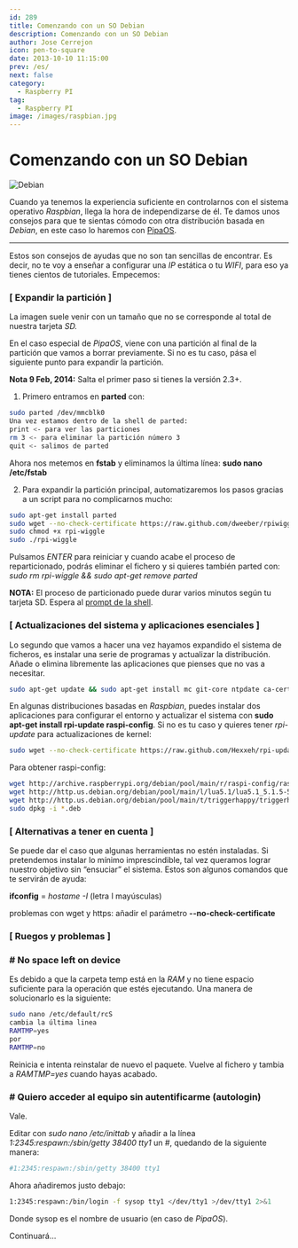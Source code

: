 ```yaml
---
id: 289
title: Comenzando con un SO Debian
description: Comenzando con un SO Debian
author: Jose Cerrejon
icon: pen-to-square
date: 2013-10-10 11:15:00
prev: /es/
next: false
category:
  - Raspberry PI
tag:
  - Raspberry PI
image: /images/raspbian.jpg
---
```


# Comenzando con un SO Debian

![Debian](/images/raspbian.jpg)

Cuando ya tenemos la experiencia suficiente en controlarnos con el sistema operativo *Raspbian*, llega la hora de independizarse de él. Te damos unos consejos para que te sientas cómodo con otra distribución basada en *Debian*, en este caso lo haremos con [PipaOS](http://pipaos.mitako.eu).

- - -
Estos son consejos de ayudas que no son tan sencillas de encontrar. Es decir, no te voy a enseñar a configurar una *IP* estática o tu *WIFI*, para eso ya tienes cientos de tutoriales. Empecemos:

###  [ Expandir la partición ]
La imagen suele venir con un tamaño que no se corresponde al total de nuestra tarjeta *SD.*

En el caso especial de *PipaOS*, viene con una partición al final de la partición que vamos a borrar previamente. Si no es tu caso, pása el siguiente punto para expandir la partición.

**Nota 9 Feb, 2014:** Salta el primer paso si tienes la versión 2.3+.

1) Primero entramos en **parted** con:
```bash
sudo parted /dev/mmcblk0
Una vez estamos dentro de la shell de parted:
print <- para ver las particiones
rm 3 <- para eliminar la partición número 3
quit <- salimos de parted
```

Ahora nos metemos en **fstab** y eliminamos la última línea: **sudo nano /etc/fstab**

2) Para expandir la partición principal, automatizaremos los pasos gracias a un script para no complicarnos mucho:

```bash
sudo apt-get install parted
sudo wget --no-check-certificate https://raw.github.com/dweeber/rpiwiggle/master/rpi-wiggle
sudo chmod +x rpi-wiggle
sudo ./rpi-wiggle
```

Pulsamos *ENTER* para reiniciar y cuando acabe el proceso de reparticionado, podrás eliminar el fichero y si quieres también parted con: *sudo rm rpi-wiggle && sudo apt-get remove parted*

**NOTA:** El proceso de particionado puede durar varios minutos según tu tarjeta SD. Espera al [prompt de la shell](http://es.wikipedia.org/wiki/Prompt).

###  [ Actualizaciones del sistema y aplicaciones esenciales ]

Lo segundo que vamos a hacer una vez hayamos expandido el sistema de ficheros, es instalar una serie de programas y actualizar la distribución. Añade o elimina libremente las aplicaciones que pienses que no vas a necesitar.

```bash
sudo apt-get update && sudo apt-get install mc git-core ntpdate ca-certificates build-essential keyboard-configuration locales
```

En algunas distribuciones basadas en *Raspbian*, puedes instalar dos aplicaciones para configurar el entorno y actualizar el sistema con **sudo apt-get install rpi-update raspi-config**. Si no es tu caso y quieres tener *rpi-update* para actualizaciones de kernel:

```bash
sudo wget --no-check-certificate https://raw.github.com/Hexxeh/rpi-update/master/rpi-update -O /usr/bin/rpi-update && sudo chmod +x /usr/bin/rpi-update
```

Para obtener raspi-config:

```bash
wget http://archive.raspberrypi.org/debian/pool/main/r/raspi-config/raspi-config_20131216-1_all.deb
wget http://http.us.debian.org/debian/pool/main/l/lua5.1/lua5.1_5.1.5-5_armel.deb
wget http://http.us.debian.org/debian/pool/main/t/triggerhappy/triggerhappy_0.3.4-2_armel.deb
sudo dpkg -i *.deb
```

###  [ Alternativas a tener en cuenta ]

Se puede dar el caso que algunas herramientas no estén instaladas. Si pretendemos instalar lo mínimo imprescindible, tal vez queramos lograr nuestro objetivo sin “ensuciar” el sistema. Estos son algunos comandos que te servirán de ayuda:

**ifconfig** = *hostame -I* (letra I mayúsculas)

problemas con wget y https: añadir el parámetro **--no-check-certificate**

###  [ Ruegos y problemas ]

### # No space left on device

Es debido a que la carpeta temp está en la *RAM* y no tiene espacio suficiente para la operación que estés ejecutando. Una manera de solucionarlo es la siguiente:

```bash
sudo nano /etc/default/rcS
cambia la última linea 
RAMTMP=yes
por
RAMTMP=no
```
Reinicia e intenta reinstalar de nuevo el paquete. Vuelve al fichero y tambia a *RAMTMP=yes* cuando hayas acabado.

### # Quiero acceder al equipo sin autentificarme (autologin)

Vale. 

Editar con *sudo nano /etc/inittab* y añadir a la línea *1:2345:respawn:/sbin/getty 38400 tty1* un #, quedando de la siguiente manera:

```bash
#1:2345:respawn:/sbin/getty 38400 tty1
```

Ahora añadiremos justo debajo:
```bash
1:2345:respawn:/bin/login -f sysop tty1 </dev/tty1 >/dev/tty1 2>&1
```

Donde sysop es el nombre de usuario (en caso de *PipaOS*).

Continuará...